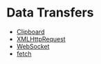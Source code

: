 # Data Transfers

* [Clipboard](/uxp/reference-js/Global%20Members/Data%20Transfers/Clipboard/)
* [XMLHttpRequest](/uxp/reference-js/Global%20Members/Data%20Transfers/XMLHttpRequest/)
* [WebSocket](/uxp/reference-js/Global%20Members/Data%20Transfers/WebSocket/)
* [fetch](/uxp/reference-js/Global%20Members/Data%20Transfers/fetch/)
